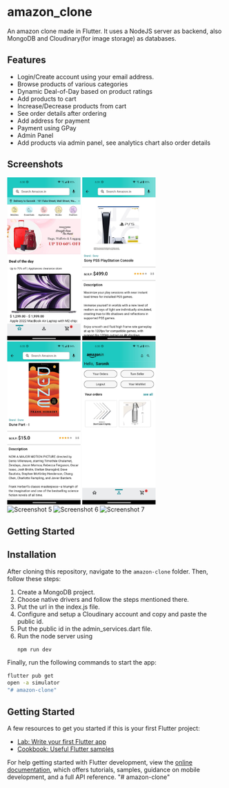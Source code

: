 # amazon_clone

An amazon clone made in Flutter. It uses a NodeJS server as backend, also MongoDB and Cloudinary(for image storage) as databases.

## Features

- Login/Create account using your email address.
- Browse products of various categories
- Dynamic Deal-of-Day based on product ratings
- Add products to cart
- Increase/Decrease products from cart
- See order details after ordering
- Add address for payment
- Payment using GPay
- Admin Panel
- Add products via admin panel, see analytics chart also order details

## Screenshots

<img src="screenshots/1.jpg" width="170" alt="Screenshot 1"> <img src="screenshots/2.jpg" width="170" alt="Screenshot 2"> <img src="screenshots/3.jpg" width="170" alt="Screenshot 3"> <img src="screenshots/4.jpg" width="170" alt="Screenshot 4"> <br>
<img src="screenshots/5.png" width="170" alt="Screenshot 5"> <img src="screenshots/6.png" width="170" alt="Screenshot 6"> <img src="screenshots/7.png" width="170" alt="Screenshot 7">

## Getting Started

## Installation

After cloning this repository, navigate to the `amazon-clone` folder. Then, follow these steps:

1. Create a MongoDB project.
2. Choose native drivers and follow the steps mentioned there.
3. Put the url in the index.js file.
4. Configure and setup a Cloudinary account and copy and paste the public id.
5. Put the public id in the admin_services.dart file. 
4. Run the node server using 
    ```
    npm run dev
    ```

Finally, run the following commands to start the app:

```bash
flutter pub get
open -a simulator
"# amazon-clone" 

```

## Getting Started

A few resources to get you started if this is your first Flutter project:

- [Lab: Write your first Flutter app](https://docs.flutter.dev/get-started/codelab)
- [Cookbook: Useful Flutter samples](https://docs.flutter.dev/cookbook)

For help getting started with Flutter development, view the
[online documentation](https://docs.flutter.dev/), which offers tutorials,
samples, guidance on mobile development, and a full API reference.
"# amazon-clone" 

